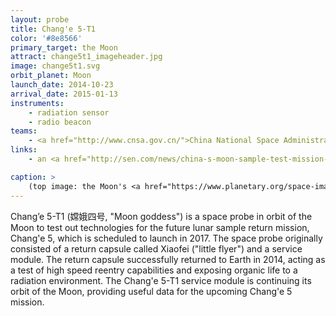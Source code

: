 ```yaml
---
layout: probe
title: Chang'e 5-T1
color: '#8e8566'
primary_target: the Moon
attract: change5t1_imageheader.jpg
image: change5t1.svg
orbit_planet: Moon
launch_date: 2014-10-23
arrival_date: 2015-01-13
instruments:
    - radiation sensor
    - radio beacon
teams:
    - <a href="http://www.cnsa.gov.cn/">China National Space Administration</a>
links:
    - an <a href="http://sen.com/news/china-s-moon-sample-test-mission-returns-successfully-to-earth">article</a> on the successful return of Xiaofei capsule

caption: >
    (top image: the Moon's <a href="https://www.planetary.org/space-images/change5t1-mare-marginis">Mare Marginis</a> as seen by Chang'e 5-T1, Xinhua News/CNSA)
---
```

Chang’e 5-T1 (嫦娥四号, "Moon goddess") is a space probe in orbit of the Moon to test out technologies for the future lunar sample return mission, Chang'e 5, which is scheduled to launch in 2017. The space probe originally consisted of a return capsule called Xiaofei ("little flyer") and a service module. The return capsule successfully returned to Earth in 2014, acting as a test of high speed reentry capabilities and exposing organic life to a radiation environment. The Chang'e 5-T1 service module is continuing its orbit of the Moon, providing useful data for the upcoming Chang'e 5 mission.
